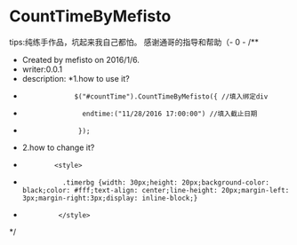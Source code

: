 CountTimeByMefisto
========
tips:纯练手作品，坑起来我自己都怕。
    感谢通哥的指导和帮助（- 0 -
/**
 * Created by mefisto on 2016/1/6.
 * writer:0.0.1
 * description:
 *1.how to use it?
 *                  $("#countTime").CountTimeByMefisto({ //填入绑定div
 *                    endtime:("11/28/2016 17:00:00") //填入截止日期
 *                   });
 * 2.how to change it?
 *             <style>
 *               .timerbg {width: 30px;height: 20px;background-color: black;color: #fff;text-align: center;line-height: 20px;margin-left: 3px;margin-right:3px;display: inline-block;}
 *              </style>
 */

